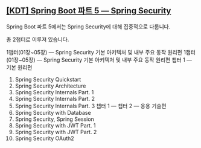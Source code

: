 ## [[KDT] Spring Boot 파트 5 — Spring Security]("https://github.com/prgrms-be-devcourse/springboot-security-lecture/tree/class_1#kdt-spring-boot-%ED%8C%8C%ED%8A%B8-5--spring-security")
Spring Boot 파트 5에서는 Spring Security에 대해 집중적으로 다룹니다.

총 2챕터로 이루져 있습니다.

1챕터(01장~05장) — Spring Security 기본 아키텍처 및 내부 주요 동작 원리편
1챕터(01장~05장) — Spring Security 기본 아키텍처 및 내부 주요 동작 원리편
챕터 1 — 기본 원리편
01. Spring Security Quickstart
02. Spring Security Architecture
03. Spring Security Internals Part. 1
04. Spring Security Internals Part. 2
05. Spring Security Internals Part. 3
챕터 1 — 챕터 2 — 응용 기술편
06. Spring Security with Database
07. Spring Security, Spring Session
08. Spring Security with JWT Part. 1
09. Spring Security with JWT Part. 2
10. Spring Security OAuth2
